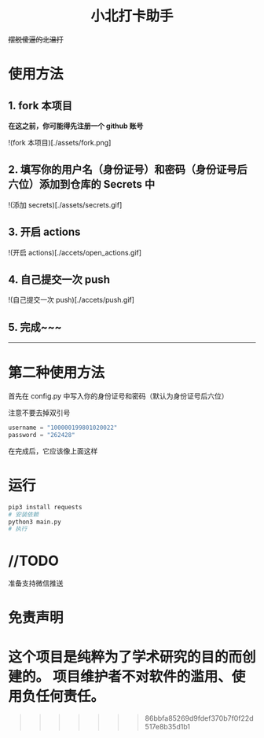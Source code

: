 <h1 align="center">小北打卡助手</h1>

~~摆脱傻逼的北温打~~

# 使用方法

## 1. fork 本项目
**在这之前，你可能得先注册一个 github 账号**



!(fork 本项目)[./assets/fork.png]

## 2. 填写你的用户名（身份证号）和密码（身份证号后六位）添加到仓库的 Secrets 中

!(添加 secrets)[./assets/secrets.gif]

## 3. 开启 actions

!(开启 actions)[./accets/open_actions.gif]

## 4. 自己提交一次 push

!(自己提交一次 push)[./accets/push.gif]

## 5. 完成\~\~\~



---



# 第二种使用方法


首先在 config.py 中写入你的身份证号和密码（默认为身份证号后六位）

注意不要去掉双引号

```python
username = "100000199801020022"
password = "262428"

```

在完成后，它应该像上面这样

# 运行

```bash
pip3 install requests
# 安装依赖
python3 main.py
# 执行
```

 

# //TODO

准备支持微信推送



# 免责声明

这个项目是纯粹为了学术研究的目的而创建的。 
项目维护者不对软件的滥用、使用负任何责任。
=======

>>>>>>> 86bbfa85269d9fdef370b7f0f22d517e8b35d1b1
